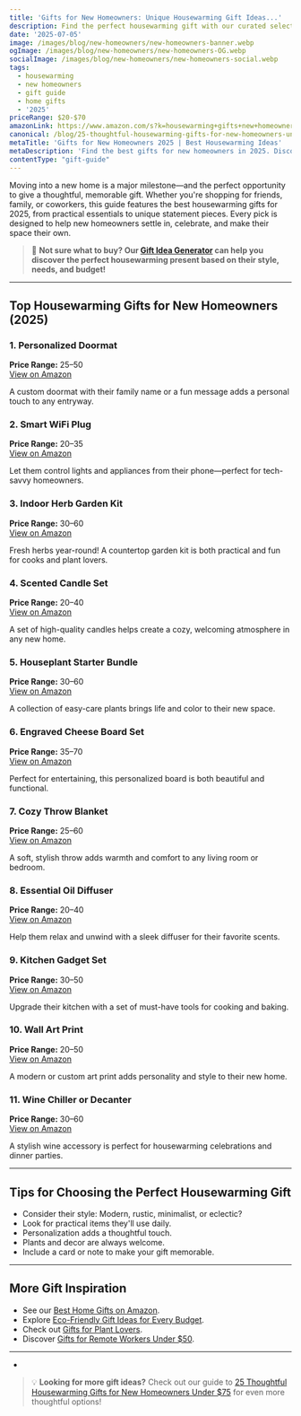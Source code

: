 ```yaml
---
title: 'Gifts for New Homeowners: Unique Housewarming Gift Ideas...'
description: Find the perfect housewarming gift with our curated selection of unique and practical gifts for new homeowners in 2025.
date: '2025-07-05'
image: /images/blog/new-homeowners/new-homeowners-banner.webp
ogImage: /images/blog/new-homeowners/new-homeowners-OG.webp
socialImage: /images/blog/new-homeowners/new-homeowners-social.webp
tags:
  - housewarming
  - new homeowners
  - gift guide
  - home gifts
  - '2025'
priceRange: $20-$70
amazonLink: https://www.amazon.com/s?k=housewarming+gifts+new+homeowners&tag=brightgift-20
canonical: /blog/25-thoughtful-housewarming-gifts-for-new-homeowners-under-75
metaTitle: 'Gifts for New Homeowners 2025 | Best Housewarming Ideas'
metaDescription: 'Find the best gifts for new homeowners in 2025. Discover thoughtful housewarming gift ideas that will help make their new house feel like home.'
contentType: "gift-guide"
---
```


Moving into a new home is a major milestone—and the perfect opportunity to give a thoughtful, memorable gift. Whether you're shopping for friends, family, or coworkers, this guide features the best housewarming gifts for 2025, from practical essentials to unique statement pieces. Every pick is designed to help new homeowners settle in, celebrate, and make their space their own.

> 🎯 **Not sure what to buy? Our [Gift Idea Generator](https://bright-gift.com) can help you discover the perfect housewarming present based on their style, needs, and budget!**

---

## Top Housewarming Gifts for New Homeowners (2025)

### 1. Personalized Doormat  
**Price Range:** $25–$50  
<a href="https://www.amazon.com/s?k=personalized+doormat+housewarming&tag=bright-gift-20" class="amazon-link" target="_blank" rel="noopener">View on Amazon</a>

A custom doormat with their family name or a fun message adds a personal touch to any entryway.

### 2. Smart WiFi Plug  
**Price Range:** $20–$35  
<a href="https://www.amazon.com/s?k=smart+wifi+plug&tag=bright-gift-20" class="amazon-link" target="_blank" rel="noopener">View on Amazon</a>

Let them control lights and appliances from their phone—perfect for tech-savvy homeowners.

### 3. Indoor Herb Garden Kit  
**Price Range:** $30–$60  
<a href="https://www.amazon.com/s?k=indoor+herb+garden+kit&tag=bright-gift-20" class="amazon-link" target="_blank" rel="noopener">View on Amazon</a>

Fresh herbs year-round! A countertop garden kit is both practical and fun for cooks and plant lovers.

### 4. Scented Candle Set  
**Price Range:** $20–$40  
<a href="https://www.amazon.com/s?k=scented+candle+set&tag=bright-gift-20" class="amazon-link" target="_blank" rel="noopener">View on Amazon</a>

A set of high-quality candles helps create a cozy, welcoming atmosphere in any new home.

### 5. Houseplant Starter Bundle  
**Price Range:** $30–$60  
<a href="https://www.amazon.com/s?k=houseplant+starter+bundle+indoor+plants&tag=bright-gift-20" class="amazon-link" target="_blank" rel="noopener">View on Amazon</a>

A collection of easy-care plants brings life and color to their new space.

### 6. Engraved Cheese Board Set  
**Price Range:** $35–$70  
<a href="https://www.amazon.com/s?k=engraved+cheese+board+personalized&tag=bright-gift-20" class="amazon-link" target="_blank" rel="noopener">View on Amazon</a>

Perfect for entertaining, this personalized board is both beautiful and functional.

### 7. Cozy Throw Blanket  
**Price Range:** $25–$60  
<a href="https://www.amazon.com/s?k=cozy+throw+blanket&tag=bright-gift-20" class="amazon-link" target="_blank" rel="noopener">View on Amazon</a>

A soft, stylish throw adds warmth and comfort to any living room or bedroom.

### 8. Essential Oil Diffuser  
**Price Range:** $20–$40  
<a href="https://www.amazon.com/s?k=essential+oil+diffuser&tag=bright-gift-20" class="amazon-link" target="_blank" rel="noopener">View on Amazon</a>

Help them relax and unwind with a sleek diffuser for their favorite scents.

### 9. Kitchen Gadget Set  
**Price Range:** $30–$50  
<a href="https://www.amazon.com/s?k=kitchen+gadget+set&tag=bright-gift-20" class="amazon-link" target="_blank" rel="noopener">View on Amazon</a>

Upgrade their kitchen with a set of must-have tools for cooking and baking.

### 10. Wall Art Print  
**Price Range:** $20–$50  
<a href="https://www.amazon.com/s?k=wall+art+print+home+decor&tag=bright-gift-20" class="amazon-link" target="_blank" rel="noopener">View on Amazon</a>

A modern or custom art print adds personality and style to their new home.

### 11. Wine Chiller or Decanter  
**Price Range:** $30–$60  
<a href="https://www.amazon.com/s?k=wine+chiller+decanter&tag=bright-gift-20" class="amazon-link" target="_blank" rel="noopener">View on Amazon</a>

A stylish wine accessory is perfect for housewarming celebrations and dinner parties.

---

## Tips for Choosing the Perfect Housewarming Gift
- Consider their style: Modern, rustic, minimalist, or eclectic?
- Look for practical items they'll use daily.
- Personalization adds a thoughtful touch.
- Plants and decor are always welcome.
- Include a card or note to make your gift memorable.

---

## More Gift Inspiration
- See our [Best Home Gifts on Amazon](https://bright-gift.com/blog/best-home-gifts-on-amazon-2024).
- Explore [Eco-Friendly Gift Ideas for Every Budget](https://bright-gift.com/blog/eco-friendly-gift-ideas-for-every-budget).
- Check out [Gifts for Plant Lovers](https://bright-gift.com/blog/gifts-for-plant-lovers).
- Discover [Gifts for Remote Workers Under $50](https://bright-gift.com/blog/gifts-for-remote-workers-under-50).

---

*

> 💡 **Looking for more gift ideas?** Check out our guide to [25 Thoughtful Housewarming Gifts for New Homeowners Under $75](/blog/25-thoughtful-housewarming-gifts-for-new-homeowners-under-75) for even more thoughtful options! 